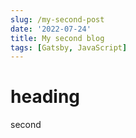 ```yaml
---
slug: /my-second-post
date: '2022-07-24'
title: My second blog
tags: [Gatsby, JavaScript]
---
```


# heading

second
